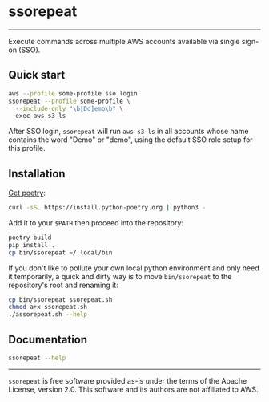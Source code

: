 # ssorepeat
---

Execute commands across multiple AWS accounts available via single sign-on
(SSO).

## Quick start

``` sh
aws --profile some-profile sso login
ssorepeat --profile some-profile \
  --include-only "\b[Dd]emo\b" \
  exec aws s3 ls
```

After SSO login, `ssorepeat` will run `aws s3 ls` in all accounts whose name
contains the word "Demo" or "demo", using the default SSO role setup for this
profile.

## Installation

[Get poetry](https://python-poetry.org/docs/#installation):

``` sh
curl -sSL https://install.python-poetry.org | python3 -
```

Add it to your `$PATH` then proceed into the repository:

``` sh
poetry build
pip install .
cp bin/ssorepeat ~/.local/bin
```

If you don't like to pollute your own local python environment and only need it
temporarily, a quick and dirty way is to move `bin/ssorepeat` to the
repository's root and renaming it:

``` sh
cp bin/ssorepeat ssorepeat.sh
chmod a+x ssorepeat.sh
./assorepeat.sh --help
```

## Documentation

``` sh
ssorepeat --help
```

---
`ssorepeat` is free software provided as-is under the terms of the Apache
License, version 2.0. This software and its authors are not affiliated to AWS.
